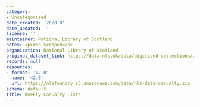 ```yaml
---
category:
- Uncategorised
date_created: '2020.0'
date_updated: ''
license: ''
maintainer: National Library of Scotland
notes: <p>Web Scraped</p>
organization: National Library of Scotland
original_dataset_link: https://data.nls.uk/data/digitised-collections/weekly-casualty-lists/
records: null
resources:
- format: '42.0'
  name: '42.0'
  url: https://nlsfoundry.s3.amazonaws.com/data/nls-data-casualty.zip
schema: default
title: Weekly Casualty Lists
---
```

